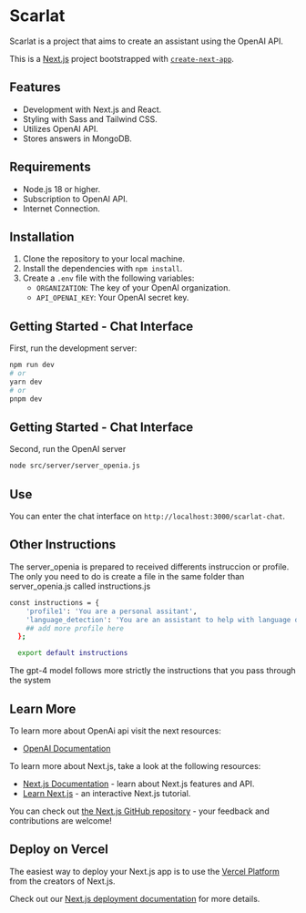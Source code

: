 # Scarlat

Scarlat is a project that aims to create an assistant using the OpenAI API.

This is a [Next.js](https://nextjs.org/) project bootstrapped with [`create-next-app`](https://github.com/vercel/next.js/tree/canary/packages/create-next-app).

## Features

- Development with Next.js and React.
- Styling with Sass and Tailwind CSS.
- Utilizes OpenAI API.
- Stores answers in MongoDB.

## Requirements

- Node.js 18 or higher.
- Subscription to OpenAI API.
- Internet Connection.

## Installation

1. Clone the repository to your local machine.
2. Install the dependencies with `npm install`.
3. Create a `.env` file with the following variables:
    - `ORGANIZATION`: The key of your OpenAI organization.
    - `API_OPENAI_KEY`: Your OpenAI secret key.

## Getting Started - Chat Interface

First, run the development server:

```bash
npm run dev
# or
yarn dev
# or
pnpm dev
```
## Getting Started - Chat Interface

Second, run the OpenAI server

```bash
node src/server/server_openia.js
```
## Use

You can enter the chat interface on `http://localhost:3000/scarlat-chat`.

## Other Instructions

The server_openia is prepared to received differents instruccion or profile. The only you need to do is create a file in the same folder than server_openia.js called instructions.js 

```bash
const instructions = {
    'profile1': 'You are a personal assitant',
    'language_detection': 'You are an assistant to help with language detection.',
    ## add more profile here
  };

  export default instructions
```
The gpt-4 model follows more strictly the instructions that you pass through the system

## Learn More

To learn more about OpenAi api visit the next resources: 

- [OpenAI Documentation](https://platform.openai.com/docs/introduction)

To learn more about Next.js, take a look at the following resources:

- [Next.js Documentation](https://nextjs.org/docs) - learn about Next.js features and API.
- [Learn Next.js](https://nextjs.org/learn) - an interactive Next.js tutorial.

You can check out [the Next.js GitHub repository](https://github.com/vercel/next.js/) - your feedback and contributions are welcome!

## Deploy on Vercel

The easiest way to deploy your Next.js app is to use the [Vercel Platform](https://vercel.com/new?utm_medium=default-template&filter=next.js&utm_source=create-next-app&utm_campaign=create-next-app-readme) from the creators of Next.js.

Check out our [Next.js deployment documentation](https://nextjs.org/docs/deployment) for more details.
